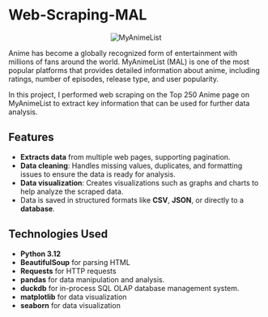 # Web-Scraping-MAL

<p align="center">
  <img src="https://upload.wikimedia.org/wikipedia/commons/7/7a/MyAnimeList_Logo.png" alt="MyAnimeList" />
</p>

Anime has become a globally recognized form of entertainment with millions of fans around the world. MyAnimeList (MAL) is one of the most popular platforms that provides detailed information about anime, including ratings, number of episodes, release type, and user popularity.

In this project, I performed web scraping on the Top 250 Anime page on MyAnimeList to extract key information that can be used for further data analysis.

## Features
- **Extracts data** from multiple web pages, supporting pagination.
- **Data cleaning**: Handles missing values, duplicates, and formatting issues to ensure the data is ready for analysis.
- **Data visualization**: Creates visualizations such as graphs and charts to help analyze the scraped data.
- Data is saved in structured formats like **CSV**, **JSON**, or directly to a **database**.

## Technologies Used
- **Python 3.12**
- **BeautifulSoup** for parsing HTML
- **Requests** for HTTP requests
- **pandas** for data manipulation and analysis.
- **duckdb** for in-process SQL OLAP database management system.
- **matplotlib** for data visualization
- **seaborn** for data visualization

  

